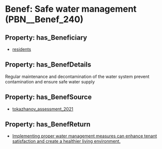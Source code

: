# Benef: __Safe water management__ (PBN__Benef_240)

## Property: has_Beneficiary

* [residents](../Stakeholder/PBN__Stakeholder_59)

## Property: has_BenefDetails

Regular maintenance and decontamination of the water system prevent contamination and ensure safe water supply

## Property: has_BenefSource

* [tokazhanov_assessment_2021](../Article/PBN__Article_51)

## Property: has_BenefReturn

* [Implementing proper water management measures can enhance tenant satisfaction and create a healthier living environment.](../BenefReturn/PBN__BenefReturn_252)

